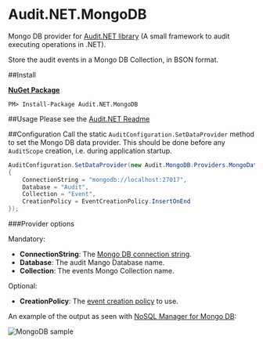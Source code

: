 # Audit.NET.MongoDB
Mongo DB provider for [Audit.NET library](https://github.com/thepirat000/Audit.NET) (A small framework to audit executing operations in .NET).

Store the audit events in a Mongo DB Collection, in BSON format.

##Install

**[NuGet Package](https://www.nuget.org/packages/Audit.NET.MongoDB/)**
```
PM> Install-Package Audit.NET.MongoDB
```

##Usage
Please see the [Audit.NET Readme](https://github.com/thepirat000/Audit.NET#usage)

##Configuration
Call the static `AuditConfiguration.SetDataProvider` method to set the Mongo DB data provider. This should be done before any `AuditScope` creation, i.e. during application startup.

```c#
AuditConfiguration.SetDataProvider(new Audit.MongoDB.Providers.MongoDataProvider()
{
    ConnectionString = "mongodb://localhost:27017",
    Database = "Audit",
    Collection = "Event",
    CreationPolicy = EventCreationPolicy.InsertOnEnd
});
```

###Provider options

Mandatory:
- **ConnectionString**: The [Mongo DB connection string](http://mongodb.github.io/mongo-csharp-driver/2.0/reference/driver/connecting/).
- **Database**: The audit Mango Database name.
- **Collection**: The events Mongo Collection name.

Optional:
- **CreationPolicy**: The [event creation policy](https://github.com/thepirat000/Audit.NET#event-creation-policy) to use.

An example of the output as seen with [NoSQL Manager for Mongo DB](http://www.mongodbmanager.com/):

![MongoDB sample](http://i.imgur.com/jyYOypX.png)
